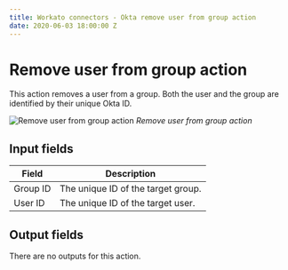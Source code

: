 ```yaml
---
title: Workato connectors - Okta remove user from group action
date: 2020-06-03 18:00:00 Z
---
```


# Remove user from group action
This action removes a user from a group. Both the user and the group are identified by their unique Okta ID.

![Remove user from group action](~@img/connectors/okta/remove-user-from-group.png)
*Remove user from group action*

## Input fields
| Field    | Description                        |
| -------- | ---------------------------------- |
| Group ID | The unique ID of the target group. |
| User ID  | The unique ID of the target user.  |

## Output fields
There are no outputs for this action.